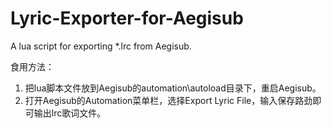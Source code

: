 # Lyric-Exporter-for-Aegisub
A lua script for exporting *.lrc from Aegisub.

食用方法：  
1. 把lua脚本文件放到Aegisub的automation\autoload目录下，重启Aegisub。  
2. 打开Aegisub的Automation菜单栏，选择Export Lyric File，输入保存路劲即可输出lrc歌词文件。  
